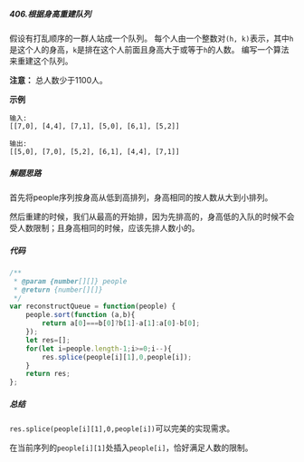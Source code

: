 ##### 406.根据身高重建队列

假设有打乱顺序的一群人站成一个队列。 每个人由一个整数对`(h, k)`表示，其中`h`是这个人的身高，`k`是排在这个人前面且身高大于或等于`h`的人数。 编写一个算法来重建这个队列。

**注意：**
总人数少于1100人。

**示例**

```
输入:
[[7,0], [4,4], [7,1], [5,0], [6,1], [5,2]]

输出:
[[5,0], [7,0], [5,2], [6,1], [4,4], [7,1]]
```



##### 解题思路

首先将people序列按身高从低到高排列，身高相同的按人数从大到小排列。

然后重建的时候，我们从最高的开始排，因为先排高的，身高低的入队的时候不会受人数限制；且身高相同的时候，应该先排人数小的。



##### 代码

```javascript
/**
 * @param {number[][]} people
 * @return {number[][]}
 */
var reconstructQueue = function(people) {
    people.sort(function (a,b){
        return a[0]===b[0]?b[1]-a[1]:a[0]-b[0];
    });
    let res=[];
    for(let i=people.length-1;i>=0;i--){
        res.splice(people[i][1],0,people[i]);
    }
    return res;
};
```



##### 总结

`res.splice(people[i][1],0,people[i])`可以完美的实现需求。

在当前序列的`people[i][1]`处插入`people[i]`，恰好满足人数的限制。